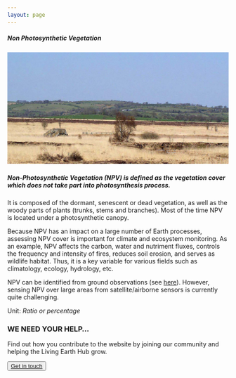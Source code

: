 ```yaml
---
layout: page
---
```


<!-- Content-section-start -->
<div class="container">
    <div class="row">
        <div class="col-12 mt-60">
            <h5 class="common-title">Non Photosynthetic Vegetation</h5>
        </div>
        <div class="col-xs-12 col-sm-12 col-ms-9 col-lg-9 col-xl-9 col-xxl-9">
            <div class="common-image pb-5">
                <img src="/assets/img/wales/big/non-photosynthetic-vegetation.jpg" class="img-fluid" alt="Non Photosynthetic Vegetation">
            </div>
            <div class="pb-5">
                <h5 class="font-weight-bold">Non-Photosynthetic Vegetation (NPV) is defined as the vegetation cover which does not take part into photosynthesis process.</h5>
                <div class="pt-4">
                    <p>It is composed of the dormant, senescent or dead vegetation, as well as the woody parts of plants (trunks, stems and branches). Most of the time NPV is located under a photosynthetic canopy.</p>
                    <p>Because NPV has an impact on a large number of Earth processes, assessing NPV cover is important for climate and ecosystem monitoring. As an example, NPV affects the carbon, water and nutriment fluxes, controls the frequency and intensity of fires, reduces soil erosion, and serves as wildlife habitat. Thus, it is a key variable for various fields such as climatology, ecology, hydrology, etc.</p>
                    <p>NPV can be identified from ground observations (see <a href="https://livingearth.aber.ac.uk/data/ground-measurements/technics/non-photosynthetic-vegetation-ground-measurements/" target="_blank">here</a>). However, sensing NPV over large areas from satellite/airborne sensors is currently quite challenging.</p>
                    <p>Unit: <i>Ratio or percentage</i></p>
                </div>
            </div>
        </div>
    </div>
</div>
<!-- Content-section-end -->

<!-- get-in-section-Start -->
<div class="container mb-100">
    <div class="get-in-section-main">
        <div class="get-in-section-dsc">
            <h3>WE NEED YOUR HELP&hellip;</h3>
            <p>Find out how you contribute to the website by joining our community and helping the Living Earth Hub grow.</p>
        </div>
        <button type="button"><a href="/contact/">Get in touch</a></button>
    </div>
</div>
<!-- get-in-section-End -->